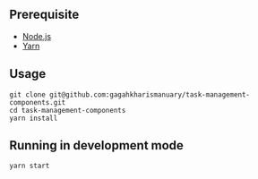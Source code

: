 ## Prerequisite
  * [Node.js](https://formulae.brew.sh/formula/node)
  * [Yarn](https://yarnpkg.com/lang/en/docs/install/#mac-stable)

## Usage
    git clone git@github.com:gagahkharismanuary/task-management-components.git
    cd task-management-components 
    yarn install

## Running in development mode
    yarn start